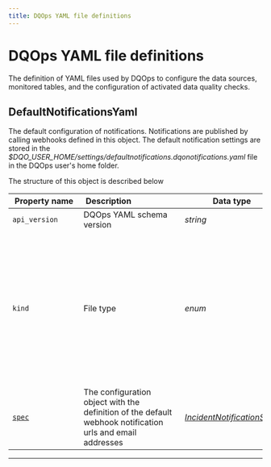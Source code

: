 ```yaml
---
title: DQOps YAML file definitions
---
```

# DQOps YAML file definitions
The definition of YAML files used by DQOps to configure the data sources, monitored tables, and the configuration of activated data quality checks.


## DefaultNotificationsYaml
The default configuration of notifications. Notifications are published by calling webhooks defined in this object.
 The default notification settings are stored in the *$DQO_USER_HOME/settings/defaultnotifications.dqonotifications.yaml* file in the DQOps user&#x27;s home folder.


The structure of this object is described below

|&nbsp;Property&nbsp;name&nbsp;|&nbsp;Description&nbsp;&nbsp;&nbsp;&nbsp;&nbsp;&nbsp;&nbsp;&nbsp;&nbsp;&nbsp;&nbsp;&nbsp;&nbsp;&nbsp;&nbsp;&nbsp;&nbsp;&nbsp;&nbsp;&nbsp;&nbsp;|&nbsp;Data&nbsp;type&nbsp;|&nbsp;Enum&nbsp;values&nbsp;|&nbsp;Default&nbsp;value&nbsp;|&nbsp;Sample&nbsp;values&nbsp;|
|---------------|---------------------------------|-----------|-------------|---------------|---------------|
|<span class="no-wrap-code ">`api_version`</span>|DQOps YAML schema version|*string*| |dqo/v1| |
|<span class="no-wrap-code ">`kind`</span>|File type|*enum*|*source*<br/>*table*<br/>*sensor*<br/>*provider_sensor*<br/>*rule*<br/>*check*<br/>*settings*<br/>*file_index*<br/>*connection_similarity_index*<br/>*dashboards*<br/>*default_schedules*<br/>*default_checks*<br/>*default_table_checks*<br/>*default_column_checks*<br/>*default_notifications*<br/>|default_notifications| |
|<span class="no-wrap-code ">[`spec`](./ConnectionYaml.md#incidentnotificationspec)</span>|The configuration object with the definition of the default webhook notification urls and email addresses|*[IncidentNotificationSpec](./ConnectionYaml.md#incidentnotificationspec)*| | | |



___

